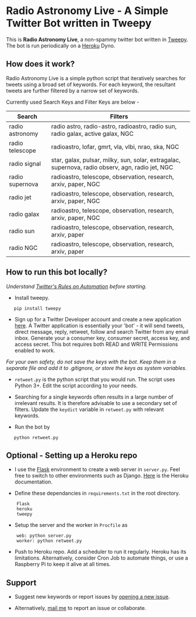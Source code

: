 # Radio Astronomy Live - A Simple Twitter Bot written in Tweepy

This is **Radio Astronomy Live**, a non-spammy twitter bot written in [Tweepy](http://www.tweepy.org/). The bot is run periodically on a [Heroku](https://heroku.com) Dyno.

## How does it work?
Radio Astronomy Live is a simple python script that iteratively searches for tweets using a broad set of keywords. For each keyword, the resultant tweets are further filtered by a narrow set of keywords. 

Currently used Search Keys and Filter Keys are below - 

| Search | Filters |
| --- | --- |
| radio astronomy  | radio astro, radio-astro, radioastro, radio sun, radio galax, active galax, NGC |
|  radio telescope  | radioastro, lofar, gmrt, vla, vlbi, nrao, ska, NGC |
|  radio signal  | star, galax, pulsar, milky, sun, solar, extragalac, supernova, radio observ, agn, radio jet, NGC |
|  radio supernova  | radioastro, telescope, observation, research, arxiv, paper, NGC |
|  radio jet  | radioastro, telescope, observation, research, arxiv, paper, NGC |
|  radio galax  | radioastro, telescope, observation, research, arxiv, paper, NGC |
|  radio sun  | radioastro, telescope, observation, research, arxiv, paper |
|  radio NGC  | radioastro, telescope, observation, research, arxiv, paper |


## How to run this bot locally?

*Understand [Twitter's Rules on Automation](https://support.twitter.com/articles/76915) before starting.*

* Install tweepy. 

`   pip install tweepy`

* Sign up for a Twitter Developer account and create a new application [here](https://apps.twitter.com/app/new). A Twitter application is essentially your 'bot' - it will send tweets, direct message, reply, retweet, follow and search Twitter from any email inbox. Generate your a consumer key, consumer secret, access key, and access secret. This bot requires both READ and WRITE Permissions enabled to work.

*For your own safety, do not save the keys with the bot. Keep them in a separate file and add it to .gitignore, or store the keys as system variables.*

* `retweet.py` is the python script that you would run. The script uses Python 3+. Edit the script according to your needs.

* Searching for a single keywords often results in a  large number of irrelevant results. It is therefore advisable to use a secondary set of filters. Update the `keydict` variable in `retweet.py` with relevant keywords.

* Run the bot by

`   python retweet.py`

## Optional - Setting up a Heroku repo

* I use the [Flask](https://flask.palletsprojects.com/en/1.1.x/) environment to create a web server in `server.py`. Feel free to switch to other environments such as Django. [Here](https://devcenter.heroku.com/articles/getting-started-with-python) is the Heroku documentation.

* Define these dependancies in `requirements.txt` in the root directory.

```
    Flask
    heroku
    tweepy
```

* Setup the server and the worker in `Procfile` as

```
    web: python server.py
    worker: python retweet.py 
```

* Push to Heroku repo. Add a scheduler to run it regularly. Heroku has its limitations. Alternatively, consider Cron Job to automate things, or use a Raspberry Pi to keep it alive at all times.


## Support

* Suggest new keywords or report issues by [opening a new issue](https://github.com/dassoumyadeep/radio-astronomy-retweeter/issues/new).

* Alternatively, [mail me](mailto:soumyadeep.das.phy14@iitbhu.ac.in?subject=[GitHub]%20Radio%20Astronomy%20Live) to report an issue or collaborate. 
